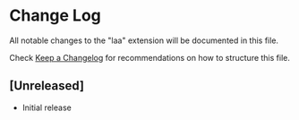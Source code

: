 # Change Log

All notable changes to the "laa" extension will be documented in this file.

Check [Keep a Changelog](http://keepachangelog.com/) for recommendations on how to structure this file.

## [Unreleased]

- Initial release